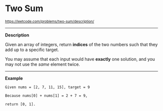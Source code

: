 # **Two Sum**
<sub>https://leetcode.com/problems/two-sum/description/</sub>
___
**Description**

Given an array of integers, return <b>indices</b> of the two numbers such that they add up to a specific target.

You may assume that each input would have <b>exactly</b> one solution, and you may not use the <i>same</i> element twice.
___
**Example**

    Given nums = [2, 7, 11, 15], target = 9
  
    Because nums[0] + nums[1] = 2 + 7 = 9,  
  
    return [0, 1].
